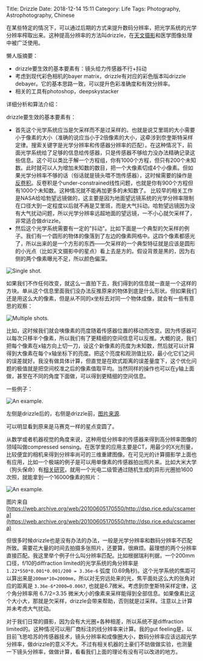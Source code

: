 Title: Drizzle
Date: 2018-12-14 15:11
Category: Life
Tags: Photography, Astrophotography, Chinese

在某些特定的情况下，可以通过后期的方式来提升数码分辨率，把光学系统的光学分辨率榨取出来。这种提高分辨率的方法叫drizzle，在[天文摄影](https://yage.ai/astrophoto-tutorial-1.html)和医学图像处理中被广泛使用。

懒人版摘要：

* drizzle要生效的基本要素有：镜头给力传感器不行+抖动
* 考虑到现代彩色相机的bayer matrix，drizzle有对应的彩色版本叫drizzle debayer。它的基本思路一致，可以提升色彩准确度和有效分辨率。
* 相关的工具有photoshop，deepskystacker

详细分析和算法介绍：

drizzle要生效的基本要素有：

* 首先这个光学系统应当是欠采样而不是过采样的。也就是说艾里斑的大小需要小于像素的大小（准确的说应当小于2倍像素的大小，这牵涉到奈奎斯特采样定律。搜索关键字是光学分辨率和传感器分辨率的匹配）。在这种情况下，前面光学系统给了足够的信息给传感器，只是传感器不够给力没办法精确记录这些信息。这个可以类比于解一个方程组，你有1000个方程，但只有200个未知数。此时就可以人为增加未知数的数目，把一个大像素切成4个小像素。但如果光学分辨率不够的话（俗话就是镜头喂不饱传感器），这时候需要的操作是[反卷积](https://yage.ai/deconv-exp.html)。反卷积是个under-constrained线性问题，也就是你有900个方程但有1000个未知数。这种情况就不能再加更多的未知数了。
比较早的相关工作是NASA给哈勃望远镜做的，这主要是因为地面望远镜系统的光学分辨率限制在口径大到一定程度以后就不再是艾里斑，而是大气抖动。哈勃望远镜因为没有大气扰动问题，所以光学分辨率远超地面的望远镜，一不小心就欠采样了，非常适合做drizzle。
* 然后这个光学系统需要有一定的"抖动"。比如下面是一个典型的欠采样的例子。我们有一个圆形的物体的像落到了左边的像素网格中。这四个像素都感光了，所以出来的是一个方形的东西——欠采样的一个典型特征就是应该是圆形的小光点（比如天文摄影中的星点）看上去是方的。假设背景是黑的，因为右侧的两个像素曝光不足，所以颜色偏深。

![Single shot.](/images/drizzle-1.png)

如果我们不作任何改变，就这么一直拍下去，我们得到的信息就一直是一个这样的方块。单从这个信息里面我们没办法反推原来的物体到底是什么形状。但如果我们还是用这么大的像素，但是从不同的x坐标去对同一个物体成像，就会有一些有意思的观察：

![Multiple shots.](/images/drizzle-2.png)

比如，这时候我们就会咦像素的亮度随着传感器位置的移动而改变。因为传感器可以每次只移半个像素，所以我们有了更精细的空间信息可以反推。大概的说，我们把每个像素在x轴方向上切一刀，设这个新像素的亮度为未知数，然后就可以计算得到大像素在每个x轴坐标下的亮度。把这个亮度和观测值比较，最小化它们之间的误差就好。我没有做具体计算，但直觉是在欧式距离的误差量度下，这个优化问题的极值就是把空间校准之后的像素值取平均。当然同样的操作也可以在y轴上面做，甚至在不同的角度下面做，可以得到更精细的空间信息。

一些例子：

![An example.](/images/drizzle-3.jpg)

左侧是drizzle后的，右侧是drizzle前，[图片来源](https://www.cloudynights.com/topic/580765-no-data-for-almost-4-weeks-so-decided-to-drizzle/).

可以明显看到原来是马赛克一样的星点变圆了。

从数学或者机器视觉的角度来说，这种用低分辨率的传感器来得到高分辨率图像的领域叫做compressed sensing。在医学里的应用主要是CT，用最少的X光剂量，比较便宜的相机来得到分辨率尚可的三维重建图像。在可见光的计算摄影学上面也有应用，比如一个极端的例子是可以用单像素的传感器拍出照片来。比如大米大学（狗头保命）有[相关研究](https://web.archive.org/web/20100605170550/http:/dsp.rice.edu/cscamera)，就用一个光电二级管通过随机生成的异形光圈拍1600次照，就能拿到一个16000像素的照片：

![An example.](/images/drizzle-4.png)

图片来自[https://web.archive.org/web/20100605170550/http://dsp.rice.edu/cscamera](https://web.archive.org/web/20100605170550/http://dsp.rice.edu/cscamera)

但很多时候drizzle也是没有办法的办法，一般是光学分辨率和数码分辨率不匹配所致。需要花大量的时间去拍摄多张照片，还要算，很麻烦。最理想的两个分辨率直接匹配。我这里举个例子什么叫分辨率匹配。比如根据瑞利判据，一个200mm口径，f/10的diffraction limited的光学系统的角分辨率是 `1.22*550*0.001*0.001/200 = 3.36e-6` 弧度 (0.69角秒)。这个光学系统的焦距可以算出来是`200mm*10=2000mm`，所以对无穷远处来的光，焦平面处这么大的张角对应的距离是 `3.36e-6*2000=0.0067`, 也就是6.7微米。考虑到奈奎斯特采样定律，这个角分辨率用 6.7/2=3.35 微米大小的像素来采样能得到全部信息。如果像素比这个大小大，那就是欠采样，drizzle会带来帮助，否则就是过采样。注意以上计算并未考虑大气扰动。

对于我们日常的摄影，因为会有大光圈+各种相差，所以系统不是diffraction limited的。这种情况可以用厂商标注的线分辨率来计算。我的gut feeling是，以目前飞思哈苏的传感器技术，镜头分辨率和成像圈大小，数码分辨率应该远超光学分辨率，做drizzle的意义不大。不过有相关机器的土豪们不妨做做实验，也测量一下镜头分辨率，做做计算，看看我们上面的理论有没有可以改进的地方。